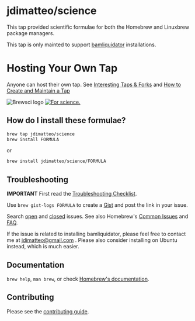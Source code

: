 # jdimatteo/science

This tap provided scientific formulae for both the Homebrew and Linuxbrew package managers.

This tap is only mainted to support [bamliquidator](https://github.com/BradnerLab/pipeline/wiki/bamliquidator#Mac_OS_X) installations.

# Hosting Your Own Tap

Anyone can host their own tap. See [Interesting Taps & Forks](https://docs.brew.sh/Interesting-Taps-and-Forks.html) and [How to Create and Maintain a Tap](https://docs.brew.sh/How-to-Create-and-Maintain-a-Tap.html)

![Brewsci logo](https://raw.githubusercontent.com/jdimatteo/homebrew-science/master/.github/brewsci-256x256.png)
[![For science.](https://i.imgur.com/Bswp1.png)](https://xkcd.com/585)

## How do I install these formulae?

```sh
brew tap jdimatteo/science
brew install FORMULA
```

or

```sh
brew install jdimatteo/science/FORMULA
```

## Troubleshooting

**IMPORTANT** First read the [Troubleshooting Checklist](https://docs.brew.sh/Troubleshooting.html).

Use `brew gist-logs FORMULA` to create a [Gist](https://gist.github.com/) and post the link in your issue.

Search [open](https://github.com/jdimatteo/homebrew-science/issues?state=open) and [closed](https://github.com/jdimatteo/homebrew-science/issues?state=closed) issues. See also Homebrew's [Common Issues](https://docs.brew.sh/Common-Issues.html) and [FAQ](https://docs.brew.sh/FAQ.html).

If the issue is related to installing bamliquidator, please feel free to contact me at jdimatteo@gmail.com .  Please also consider installing on Ubuntu instead, which is much easier.

## Documentation

`brew help`, `man brew`, or check [Homebrew's documentation](https://github.com/Homebrew/brew/blob/master/docs/README.md).

## Contributing

Please see the [contributing guide](https://github.com/jdimatteo/homebrew-science/blob/master/.github/CONTRIBUTING.md).
